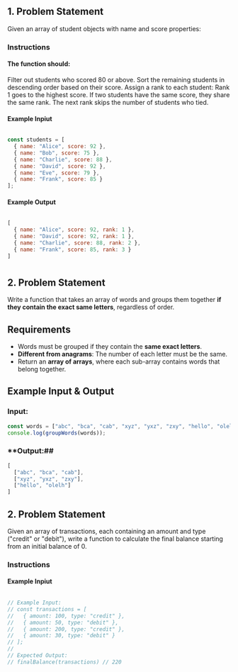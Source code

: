 ## 1. Problem Statement
Given an array of student objects with name and score properties:

### Instructions

#### The function should:
Filter out students who scored 80 or above.
Sort the remaining students in descending order based on their score.
Assign a rank to each student:
Rank 1 goes to the highest score.
If two students have the same score, they share the same rank.
The next rank skips the number of students who tied.
#### Example Inpiut
```javascript

const students = [
  { name: "Alice", score: 92 },
  { name: "Bob", score: 75 },
  { name: "Charlie", score: 88 },
  { name: "David", score: 92 },
  { name: "Eve", score: 79 },
  { name: "Frank", score: 85 }
];
```
#### Example Output
```javascript

[
  { name: "Alice", score: 92, rank: 1 },
  { name: "David", score: 92, rank: 1 },
  { name: "Charlie", score: 88, rank: 2 },
  { name: "Frank", score: 85, rank: 3 }
]
```


#

## 2. **Problem Statement** 
Write a function that takes an array of words and groups them together **if they contain the exact same letters**, regardless of order.  

## **Requirements**  
- Words must be grouped if they contain the **same exact letters**.  
- **Different from anagrams**: The number of each letter must be the same.  
- Return an **array of arrays**, where each sub-array contains words that belong together.  

## **Example Input & Output**  

### **Input:**  
```javascript
const words = ["abc", "bca", "cab", "xyz", "yxz", "zxy", "hello", "olelh"];
console.log(groupWords(words));
```
### **Output:##

```javascript
[
  ["abc", "bca", "cab"],
  ["xyz", "yxz", "zxy"],
  ["hello", "olelh"]
]
```

## 2. Problem Statement
Given an array of transactions, each containing an amount and type ("credit" or "debit"),
write a function to calculate the final balance starting from an initial balance of 0.

### Instructions

#### Example Inpiut
```javascript

// Example Input:
// const transactions = [
//   { amount: 100, type: "credit" },
//   { amount: 50, type: "debit" },
//   { amount: 200, type: "credit" },
//   { amount: 30, type: "debit" }
// ];
//
// Expected Output:
// finalBalance(transactions) // 220

```

